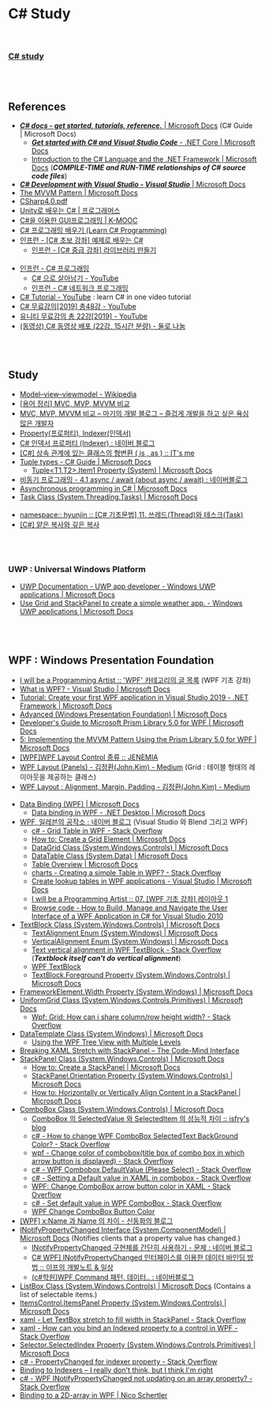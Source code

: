 C# Study
==========

 <br/>

### [C# study](https://docs.google.com/document/d/1agDV6PAjQPZS7vOzGwRgSs9LKZf-u9mS_BUOndE_1DM/edit)


 <br/><br/>


## References
- [___C# docs - get started, tutorials, reference.___ | Microsoft Docs](https://docs.microsoft.com/en-us/dotnet/csharp/) (C# Guide | Microsoft Docs)
    - [___Get started with C# and Visual Studio Code___ - .NET Core | Microsoft Docs](https://docs.microsoft.com/en-us/dotnet/core/tutorials/with-visual-studio-code)
    - [Introduction to the C# Language and the .NET Framework | Microsoft Docs](https://docs.microsoft.com/en-us/dotnet/csharp/getting-started/introduction-to-the-csharp-language-and-the-net-framework) (___COMPILE-TIME and RUN-TIME relationships of C# source code files___)
- [___C# Development with Visual Studio - Visual Studio___ | Microsoft Docs](https://docs.microsoft.com/en-us/visualstudio/get-started/csharp/?view=vs-2019)
- [The MVVM Pattern | Microsoft Docs](https://docs.microsoft.com/en-us/previous-versions/msp-n-p/hh848246(v=pandp.10))
- [CSharp4.0.pdf](https://direct.co.kr/cs/CSharp4.0.pdf)
- [Unity로 배우는 C# | 프로그래머스](https://programmers.co.kr/learn/courses/1)
- [C#을 이용한 GUI프로그래밍 | K-MOOC](http://www.kmooc.kr/courses/course-v1:SMUk+SMU2018_03+2019_1_T3/about)
- [C# 프로그래밍 배우기 (Learn C# Programming)](http://www.csharpstudy.com/)
- [인프런 - [C# 초보 강좌] 예제로 배우는 C#](https://www.inflearn.com/course/c-%EC%B4%88%EB%B3%B4-%EA%B0%95%EC%A2%8C-%EC%98%88%EC%A0%9C%EB%A1%9C-%EB%B0%B0%EC%9A%B0%EB%8A%94-c#description)
    - [인프런 - [C# 중급 강좌] 라이브러리 만들기](https://www.inflearn.com/course/c-%EC%A4%91%EA%B8%89-%EA%B0%95%EC%A2%8C-%EB%9D%BC%EC%9D%B4%EB%B8%8C%EB%9F%AC%EB%A6%AC-%EB%A7%8C%EB%93%A4%EA%B8%B0)  <br/><br/>
- [인프런 - C# 프로그래밍](https://www.inflearn.com/course/c-%ED%94%84%EB%A1%9C%EA%B7%B8%EB%9E%98%EB%B0%8D#)
    - [C# 으로 살아남기 - YouTube](https://www.youtube.com/playlist?list=PLOKPEzlY4JKQNiHEQ4SDBxAFo9RDod8Tm)
    - [인프런 - C# 네트워크 프로그래밍](https://www.inflearn.com/course/c-%EB%84%A4%ED%8A%B8%EC%9B%8C%ED%81%AC-%ED%94%84%EB%A1%9C%EA%B7%B8%EB%9E%98%EB%B0%8D#)
- [C# Tutorial - YouTube](https://www.youtube.com/watch?v=lisiwUZJXqQ) : learn C# in one video tutorial
- [C# 무료강의[2019] 총48강 - YouTube](https://www.youtube.com/playlist?list=PL4SIC1d_ab-Y-bBKojxhtFWwNpawMM1h5)
- [유니티 무료강의 총 22강[2019] - YouTube](https://www.youtube.com/playlist?list=PL4SIC1d_ab-avhu7-dI5-YK3rHlH-lZwB)
- [(동영상) C# 동영상 배포 (22강, 15시간 분량) - 둘로 나눔](https://gcamp.tistory.com/1154?category=817332)


 <br/><br/>


## Study
- [Model–view–viewmodel - Wikipedia](https://en.wikipedia.org/wiki/Model%E2%80%93view%E2%80%93viewmodel)
- [[용어 정리] MVC, MVP, MVVM 비교](http://itnovice1.blogspot.com/2019/01/mvc-mvp-mvvm.html)
- [MVC, MVP, MVVM 비교 – 마기의 개발 블로그 – 즐겁게 개발을 하고 싶은 욕심 많은 개발자](https://magi82.github.io/android-mvc-mvp-mvvm/)
- [Property(프로퍼티), Indexer(인덱서)](https://sghy.tistory.com/12)
- [C# 인덱서 프로퍼티 (Indexer) : 네이버 블로그](https://blog.naver.com/beaqon/221301129951)
- [[C#] 상속 관계에 있는 클래스의 형변환 ( is , as ) :: IT's me](https://grayt.tistory.com/99)
- [Tuple types - C# Guide | Microsoft Docs](https://docs.microsoft.com/en-us/dotnet/csharp/tuples)
    - [Tuple<T1,T2>.Item1 Property (System) | Microsoft Docs](https://docs.microsoft.com/en-us/dotnet/api/system.tuple-2.item1?view=netframework-4.8)
- [비동기 프로그래밍 - 4.1 async / await (about async / await) : 네이버블로그](https://blog.naver.com/vactorman/220340600110)
- [Asynchronous programming in C# | Microsoft Docs](https://docs.microsoft.com/en-us/dotnet/csharp/programming-guide/concepts/async/)
- [Task Class (System.Threading.Tasks) | Microsoft Docs](https://docs.microsoft.com/en-us/dotnet/api/system.threading.tasks.task?view=netframework-4.8)  <br/><br/>
- [namespace:: hyunjin :: [C# 기초문법] 11. 쓰레드(Thread)와 테스크(Task)](https://nshj.tistory.com/entry/C-%EA%B8%B0%EC%B4%88%EB%AC%B8%EB%B2%95-11-%EC%93%B0%EB%A0%88%EB%93%9CThread%EC%99%80-%ED%85%8C%EC%8A%A4%ED%81%ACTask)
- [[C#] 얕은 복사와 깊은 복사](https://debuglog.tistory.com/126)


 <br/><br/>
 

### UWP : Universal Windows Platform
- [UWP Documentation - UWP app developer - Windows UWP applications | Microsoft Docs](https://docs.microsoft.com/en-us/windows/uwp/)
- [Use Grid and StackPanel to create a simple weather app. - Windows UWP applications | Microsoft Docs](https://docs.microsoft.com/en-us/windows/uwp/design/layout/grid-tutorial)


 <br/><br/>


## WPF : Windows Presentation Foundation
- [I will be a Programming Artist :: 'WPF' 카테고리의 글 목록](https://dotnetmvp.tistory.com/category/WPF) (WPF 기초 강좌)
- [What is WPF? - Visual Studio | Microsoft Docs](https://docs.microsoft.com/en-us/visualstudio/designers/getting-started-with-wpf?view=vs-2019)
- [Tutorial: Create your first WPF application in Visual Studio 2019 - .NET Framework | Microsoft Docs](https://docs.microsoft.com/en-us/dotnet/framework/wpf/getting-started/walkthrough-my-first-wpf-desktop-application)
- [Advanced (Windows Presentation Foundation) | Microsoft Docs](https://docs.microsoft.com/en-us/dotnet/framework/wpf/advanced/?view=netframework-4.8)
- [Developer's Guide to Microsoft Prism Library 5.0 for WPF | Microsoft Docs](https://docs.microsoft.com/en-us/previous-versions/msp-n-p/gg406140%28v%3dpandp.10%29)
- [5: Implementing the MVVM Pattern Using the Prism Library 5.0 for WPF | Microsoft Docs](https://docs.microsoft.com/en-us/previous-versions/msp-n-p/gg405484%28v%3dpandp.40%29)
- [[WPF]WPF Layout Control 종류 :: JENEMIA](https://jenemia.tistory.com/170)
- [WPF Layout (Panels) - 김정환(John.Kim) - Medium](https://medium.com/@Rando209/wpf-layout-basic-466e5d30f774) (Grid : 테이블 형태의 레이아웃을 제공하는 클래스)
- [WPF Layout : Alignment, Margin, Padding - 김정환(John.Kim) - Medium](https://medium.com/@Rando209/wpf-layout-alignment-margin-padding-b142d730d755)  <br/><br/>
- [Data Binding (WPF) | Microsoft Docs](https://docs.microsoft.com/en-us/dotnet/framework/wpf/data/data-binding-wpf)
    - [Data binding in WPF - .NET Desktop | Microsoft Docs](https://docs.microsoft.com/en-us/dotnet/desktop-wpf/data/data-binding-overview)
- [WPF, 일레븐의 공작소 : 네이버 블로그](http://blog.naver.com/PostList.nhn?blogId=xitechnology&from=postList&categoryNo=11) (Visual Studio 와 Blend 그리고 WPF)
    - [c# - Grid Table in WPF - Stack Overflow](https://stackoverflow.com/questions/4978723/grid-table-in-wpf)
    - [How to: Create a Grid Element | Microsoft Docs](https://docs.microsoft.com/en-us/dotnet/framework/wpf/controls/how-to-create-a-grid-element)
    - [DataGrid Class (System.Windows.Controls) | Microsoft Docs](https://docs.microsoft.com/en-us/dotnet/api/system.windows.controls.datagrid?view=netframework-4.8#examples)
    - [DataTable Class (System.Data) | Microsoft Docs](https://docs.microsoft.com/en-us/dotnet/api/system.data.datatable?view=netframework-4.8)
    - [Table Overview | Microsoft Docs](https://docs.microsoft.com/en-us/dotnet/framework/wpf/advanced/table-overview)
    - [charts - Creating a simple Table in WPF? - Stack Overflow](https://stackoverflow.com/questions/7385163/creating-a-simple-table-in-wpf)
    - [Create lookup tables in WPF applications - Visual Studio | Microsoft Docs](https://docs.microsoft.com/en-us/visualstudio/data-tools/create-lookup-tables-in-wpf-applications?view=vs-2019)
    - [I will be a Programming Artist :: 07. [WPF 기초 강좌] 레이아웃 1](https://dotnetmvp.tistory.com/28)
    - [Browse code - How to Build, Manage and Navigate the User Interface of a WPF Application in C# for Visual Studio 2010](https://code.msdn.microsoft.com/How-to-Build-Manage-and-fdd0074a/sourcecode)
- [TextBlock Class (System.Windows.Controls) | Microsoft Docs](https://docs.microsoft.com/en-us/dotnet/api/system.windows.controls.textblock?view=netframework-4.8)
    - [TextAlignment Enum (System.Windows) | Microsoft Docs](https://docs.microsoft.com/en-us/dotnet/api/system.windows.textalignment?view=netframework-4.8)
    - [VerticalAlignment Enum (System.Windows) | Microsoft Docs](https://docs.microsoft.com/en-us/dotnet/api/system.windows.verticalalignment?view=netframework-4.8)
    - [Text vertical alignment in WPF TextBlock - Stack Overflow](https://stackoverflow.com/questions/1491649/text-vertical-alignment-in-wpf-textblock) (___Textblock itself can't do vertical alignment___)
    - [WPF TextBlock](https://www.c-sharpcorner.com/uploadfile/mahesh/wpf-textblock/)
    - [TextBlock.Foreground Property (System.Windows.Controls) | Microsoft Docs](https://docs.microsoft.com/en-us/dotnet/api/system.windows.controls.textblock.foreground?view=netframework-4.8)
- [FrameworkElement.Width Property (System.Windows) | Microsoft Docs](https://docs.microsoft.com/en-us/dotnet/api/system.windows.frameworkelement.width?view=netframework-4.8)
- [UniformGrid Class (System.Windows.Controls.Primitives) | Microsoft Docs](https://docs.microsoft.com/en-us/dotnet/api/system.windows.controls.primitives.uniformgrid?view=netframework-4.8)
    - [Wpf: Grid: How can i share column/row height width? - Stack Overflow](https://stackoverflow.com/questions/3369733/wpf-grid-how-can-i-share-column-row-height-width)
- [DataTemplate Class (System.Windows) | Microsoft Docs](https://docs.microsoft.com/en-us/dotnet/api/system.windows.datatemplate?view=netframework-4.8)
    - [Using the WPF Tree View with Multiple Levels](https://www.codemag.com/Article/1401031/Using-the-WPF-Tree-View-with-Multiple-Levels)
- [Breaking XAML Stretch with StackPanel – The Code-Mind Interface](http://codemindinterface.com/2015/01/breaking-xaml-stretch-stackpanel/)
- [StackPanel Class (System.Windows.Controls) | Microsoft Docs](https://docs.microsoft.com/en-us/dotnet/api/system.windows.controls.stackpanel?view=netframework-4.8)
    - [How to: Create a StackPanel | Microsoft Docs](https://docs.microsoft.com/en-us/dotnet/framework/wpf/controls/how-to-create-a-stackpanel)
    - [StackPanel.Orientation Property (System.Windows.Controls) | Microsoft Docs](https://docs.microsoft.com/en-us/dotnet/api/system.windows.controls.stackpanel.orientation?view=netframework-4.8)
    - [How to: Horizontally or Vertically Align Content in a StackPanel | Microsoft Docs](https://docs.microsoft.com/en-us/dotnet/framework/wpf/controls/how-to-horizontally-or-vertically-align-content-in-a-stackpanel)
- [ComboBox Class (System.Windows.Controls) | Microsoft Docs](https://docs.microsoft.com/en-us/dotnet/api/system.windows.controls.combobox?view=netframework-4.8)
    - [ComboBox 의 SelectedValue 와 SelectedItem 의 성능적 차이 :: isfry's blog](https://isfry.tistory.com/113)
    - [c# - How to change WPF ComboBox SelectedText BackGround Color? - Stack Overflow](https://stackoverflow.com/questions/9905919/how-to-change-wpf-combobox-selectedtext-background-color)
    - [wpf - Change color of combobox(title box of combo box in which arrow button is displayed) - Stack Overflow](https://stackoverflow.com/questions/22653295/change-color-of-comboboxtitle-box-of-combo-box-in-which-arrow-button-is-display)
    - [c# - WPF Combobox DefaultValue (Please Select) - Stack Overflow](https://stackoverflow.com/questions/23130763/wpf-combobox-defaultvalue-please-select)
    - [c# - Setting a Default value in XAML in combobox - Stack Overflow](https://stackoverflow.com/questions/21023698/setting-a-default-value-in-xaml-in-combobox/21023798)
    - [WPF: Change ComboBox arrow button color in XAML - Stack Overflow](https://stackoverflow.com/questions/31320913/wpf-change-combobox-arrow-button-color-in-xaml)
    - [c# - Set default value in WPF ComboBox - Stack Overflow](https://stackoverflow.com/questions/21535747/set-default-value-in-wpf-combobox)
    - [WPF Change ComboBox Button Color](https://social.msdn.microsoft.com/Forums/vstudio/en-US/80d80223-ecff-47e3-b152-8fcffaee09da/wpf-change-combobox-button-color?forum=wpf)
- [[WPF] x:Name 과 Name 의 차이 - 신동화의 블로그](https://springisover.tistory.com/14)
- [INotifyPropertyChanged Interface (System.ComponentModel) | Microsoft Docs](https://docs.microsoft.com/en-us/dotnet/api/system.componentmodel.inotifypropertychanged?view=netframework-4.8) (Notifies clients that a property value has changed.)
    - [INotifyPropertyChanged 구현체를 간단히 사용하기 - 문제 : 네이버 블로그](http://blog.naver.com/PostView.nhn?blogId=vactorman&logNo=220486213754)
    - [C# WPF\] INotifyPropertyChanged 인터페이스를 이용한 데이터 바인딩 방법 :: 이프의 개발노트 & 일상](https://itpro.tistory.com/87)
    - [(c#학원)WPF Command 패턴, 데이터.. : 네이버블로그](https://blog.naver.com/julymorning4/221424213905)
- [ListBox Class (System.Windows.Controls) | Microsoft Docs](https://docs.microsoft.com/en-us/dotnet/api/system.windows.controls.listbox?view=netframework-4.8) (Contains a list of selectable items.)
- [ItemsControl.ItemsPanel Property (System.Windows.Controls) | Microsoft Docs](https://docs.microsoft.com/en-us/dotnet/api/system.windows.controls.itemscontrol.itemspanel?view=netframework-4.8)
- [xaml - Let TextBox stretch to fill width in StackPanel - Stack Overflow](https://stackoverflow.com/questions/11137884/let-textbox-stretch-to-fill-width-in-stackpanel)
- [xaml - How can you bind an Indexed property to a control in WPF - Stack Overflow](https://stackoverflow.com/questions/1671376/how-can-you-bind-an-indexed-property-to-a-control-in-wpf)
- [Selector.SelectedIndex Property (System.Windows.Controls.Primitives) | Microsoft Docs](https://docs.microsoft.com/en-us/dotnet/api/system.windows.controls.primitives.selector.selectedindex?view=netframework-4.8)
- [c# - PropertyChanged for indexer property - Stack Overflow](https://stackoverflow.com/questions/657675/propertychanged-for-indexer-property)
- [Binding to Indexers – I really don't think, but I think I'm right](https://blogs.msdn.microsoft.com/xtof/2007/09/28/binding-to-indexers/)
- [c# - WPF INotifyPropertyChanged not updating on an array property? - Stack Overflow](https://stackoverflow.com/questions/1602090/wpf-inotifypropertychanged-not-updating-on-an-array-property)
- [Binding to a 2D-array in WPF | Nico Schertler](https://nicoschertler.wordpress.com/2014/05/22/binding-to-a-2d-array-in-wpf/)


 <br/><br/>
 
 
